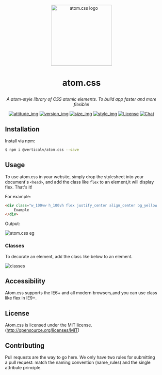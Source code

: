 
<p align="center"><a href="#" target="_blank" rel="noopener noreferrer"><img width="200" src="https://s1.ax1x.com/2018/11/25/Fkb1F1.png" alt="atom.css logo"></a></p>

# <p align="center"> atom.css </p>

_<p align="center">A atom-style library of CSS atomic elements. To build app faster and more flexible!</p>_

<p align="center">
  <a href="#"><img src="https://img.shields.io/badge/join-welcome-brightgreen.svg" alt="attitude_img"></a>
  <a href="#"><img src="https://img.shields.io/badge/version-1.0-orange.svg" alt="version_img"></a>
  <a href="#"><img src="https://img.shields.io/badge/uncompres%20size-12k-red.svg" alt="size_img"></a>
  <a href="#"><img src="https://img.shields.io/badge/style-fic%20design-yellow.svg" alt="style_img"></a>
  <a href="#"><img src="https://img.shields.io/badge/license-MIT-blue.svg" alt="License"></a>
  <a href="#"><img src="https://img.shields.io/badge/update-weekly-lightgrey.svg" alt="Chat"></a>
</p>

## Installation

Install via npm:

```bash
$ npm i @verticalv/atom.css --save
```

## Usage

To use atom.css in your website, simply drop the stylesheet into your document's `<head>`, and add the class like `flex` to an element,it will display flex. That's it! 

For example:

```html
<div class="w_100vw h_100vh flex justify_center align_center bg_yellow color_333 font_bold font_64">
    Example
</div>
```

Output:

![atom.css eg](https://user-gold-cdn.xitu.io/2018/11/26/1675083438938377?w=933&h=394&f=png&s=6650)

### Classes

To decorate an element, add the class like below to an element. 

![classes](https://s1.ax1x.com/2018/12/09/FGtz1U.png)

## Accessibility

Atom.css supports the IE6+ and all modern browsers,and you can use class like flex in IE9+.

## License

Atom.css is licensed under the MIT license. (http://opensource.org/licenses/MIT)

## Contributing

Pull requests are the way to go here. We only have two rules for submitting a pull request: match the naming convention (name_rules) and the single attribute principle.



